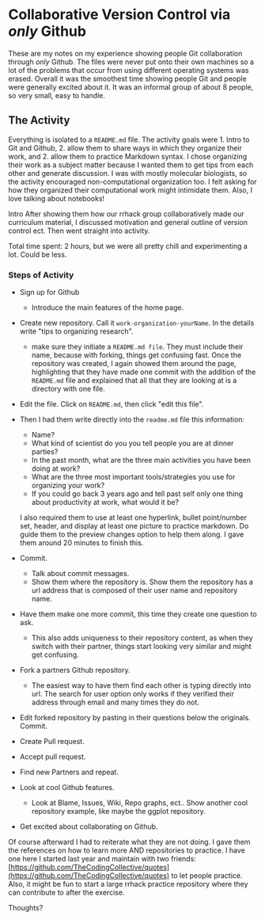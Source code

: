 # Collaborative Version Control via *only* Github

These are my notes on my experience showing people Git collaboration through *only* Github. The files were never put onto their own machines so a lot of the problems that occur from using different operating systems was erased. Overall it was the smoothest time showing people Git and people were generally excited about it. It was an informal group of about 8 people, so very small, easy to handle.

## The Activity

Everything is isolated to a `README.md` file. The activity goals were 1. Intro to Git and Github, 2. allow them to share ways in which they organize their work, and 2. allow them to practice Markdown syntax.  I chose organizing their work as a subject matter because I wanted them to get tips from each other and generate discussion. I was with mostly molecular biologists, so the activity encouraged non-computational organization too. I felt asking for how they organized their computational work might intimidate them. Also, I love talking about notebooks!

Intro After showing them how our rrhack group collaboratively made our curriculum material, I discussed motivation and general outline of version control ect. Then went straight into activity.

Total time spent: 2 hours, but we were all pretty chill and experimenting a lot.  Could be less.

### Steps of Activity

-   Sign up for Github
    +   Introduce the main features of the home page.
-   Create new repository. Call it `work-organization-yourName`. In the details write "tips to organizing research".
    +   make sure they initiate a `README.md file`.  They must include their name, because with forking, things get confusing fast. Once the repository was created, I again showed them around the page, highlighting that they have made one commit with the addition of the `README.md` file and explained that all that they are looking at is a directory with one file.
-   Edit the file.  Click on `README.md`, then click "edit this file".
-   Then I had them write directly into the `readme.md` file this information:
    +   Name?
    +   What kind of scientist do you you tell people you are at dinner parties?
    +   In the past month, what are the three main activities you have been doing at work?
    +   What are the three most important tools/strategies you use for organizing your work?
    +   If you could go back 3 years ago and tell past self only one thing about productivity at work, what would it be?

    I also required them to use at least one hyperlink, bullet point/number set, header, and display at least one picture to practice markdown. Do  guide them to the preview changes option to help them along. I gave them around 20 minutes to finish this.

-   Commit.
    +   Talk about commit messages.
    +   Show them where the repository is. Show them the repository has a url address that is composed of their user name and repository name.
-   Have them make one more commit, this time they create one question to ask.
    +   This also adds uniqueness to their repository content, as when they switch with their partner, things start looking very similar and might get confusing.
-   Fork a partners Github repository.
    +   The easiest way to have them find each other is typing directly into url.  The search for user option only works if they verified their address through email and many times they do not.
-   Edit forked repository by pasting in their questions below the originals. Commit.
-   Create Pull request.
-   Accept pull request.
-   Find new Partners and repeat.
-   Look at cool Github features.
    +   Look at Blame, Issues, Wiki, Repo graphs, ect..  Show another cool repository example, like maybe the ggplot repository.
-   Get excited about collaborating on Github.

Of course afterward I had to reiterate what they are not doing. I gave them the references on how to learn more AND repositories to practice.  I have one here I started last year and maintain with two friends: [https://github.com/TheCodingCollective/quotes](https://github.com/TheCodingCollective/quotes) to let people practice. Also, it might be fun to start a large rrhack practice repository where they can contribute to after the exercise.

Thoughts?
